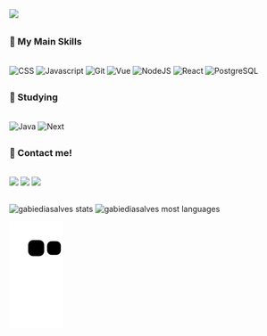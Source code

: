  <img height="510em" src="https://user-images.githubusercontent.com/95694730/211660516-20e493b1-3e2b-4e83-88b2-68c69b040ae1.png"/>

## <h3>🚀 My Main Skills</h3>
<div style="display: inline_block"><br>
 <img alt="CSS" src="https://img.shields.io/badge/CSS-4682B4?style=for-the-badge&logo=CSS3&logoColor=white"/>
 <img alt="Javascript" src="https://img.shields.io/badge/JavaScript-F7DF1E?style=for-the-badge&logo=javascript&logoColor=white"/>
 <img alt="Git" src="https://img.shields.io/badge/git%20-%23F05556.svg?&style=for-the-badge&logo=git&logoColor=white"/>
 <img alt="Vue" src="https://img.shields.io/badge/-Vue-3CB371?style=for-the-badge&logo=vue.js&logoColor=DCDCDC"/>
 <img alt="NodeJS" src="https://img.shields.io/badge/Node.js-43853D?style=for-the-badge&logo=node.js&logoColor=white"/>
 <img alt="React" src="https://img.shields.io/badge/-React-1e2f4a?style=for-the-badge&logo=react&logoColor=blue"/>
 <img alt="PostgreSQL" src="https://img.shields.io/badge/-postgres-4682B4?style=for-the-badge&logo=postgresql&logoColor=white"/>
</div>

## <h3>🚀 Studying</h3>
<div style="display: inline_block"><br>
 <img alt="Java" src="https://img.shields.io/badge/-Java-white?style=for-the-badge&logo=java&logoColor=blue"/>
 <img alt="Next" src="https://img.shields.io/badge/-next-black?style=for-the-badge&logo=next.js&logoColor=white"/>
</div>

## <h3> 💬 Contact me!</h3>
<br>
  <div>
  <a href = "mailto: gabiediasalves@gmail.com"><img src="https://img.shields.io/badge/-Gmail-%23EA4335?style=for-the-badge&logo=gmail&logoColor=white" target="_blank"></a>
  <a href="https://www.linkedin.com/in/vinicius-rc-silva/" target="_blank">
  <a href="https://www.linkedin.com/in/gabrieli-dias-alves-769b7121a/" target="_blank">
  <img src="https://img.shields.io/badge/-LinkedIn-%230077B5?style=for-the-badge&logo=linkedin&logoColor=white" target="_blank"></a>
  <a href="https://www.instagram.com/gabiediasalves/" target="_blank">
  <img src="https://img.shields.io/badge/-Instagram-E4405F?style=for-the-badge&logo=instagram&logoColor=white" target="_blank"></a>
 </div>

##

 <p align="left">
    <img width="420em" src="https://github-readme-stats.vercel.app/api?username=gabiediasalves&theme=synthwave&bg_color=0D1117&title_color=3DDC84&icon_color=3DDC84&show_icons=true&hide_border=true" alt="gabiediasalves stats" />
    <img width="420em" src="https://github-readme-stats.vercel.app/api/top-langs/?username=gabiediasalves&theme=synthwave&bg_color=0D1117&title_color=3DDC84&icon_color=3DDC84&show_icons=true&hide_border=true&layout=compact" alt="gabiediasalves most languages"/>
  <br>
 </p>

![snake gif](https://github.com/gabiediasalves/gabiediasalves/blob/output/github-contribution-grid-snake.svg)
